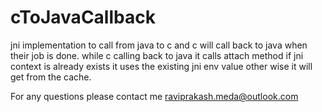 # cToJavaCallback

jni implementation to call from java to c and c will call back to java when their job is done.
while c calling back to java it calls attach method if jni context is already exists it uses the existing jni env value other wise it will get from the cache.

For any questions please contact me raviprakash.meda@outlook.com
